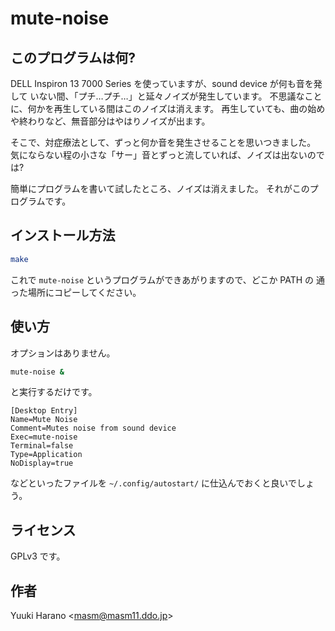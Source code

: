 # mute-noise

## このプログラムは何?

DELL Inspiron 13 7000 Series を使っていますが、sound device が何も音を発して
いない間、「プチ…プチ…」と延々ノイズが発生しています。
不思議なことに、何かを再生している間はこのノイズは消えます。
再生していても、曲の始めや終わりなど、無音部分はやはりノイズが出ます。

そこで、対症療法として、ずっと何か音を発生させることを思いつきました。
気にならない程の小さな「サー」音とずっと流していれば、ノイズは出ないのでは?

簡単にプログラムを書いて試したところ、ノイズは消えました。
それがこのプログラムです。

## インストール方法

```sh
make
```

これで `mute-noise` というプログラムができあがりますので、どこか PATH の
通った場所にコピーしてください。

## 使い方

オプションはありません。

```sh
mute-noise &
```

と実行するだけです。

```
[Desktop Entry]
Name=Mute Noise
Comment=Mutes noise from sound device
Exec=mute-noise
Terminal=false
Type=Application
NoDisplay=true
```

などといったファイルを `~/.config/autostart/` に仕込んでおくと良いでしょう。

## ライセンス

GPLv3 です。

## 作者

Yuuki Harano &lt;masm@masm11.ddo.jp&gt;

